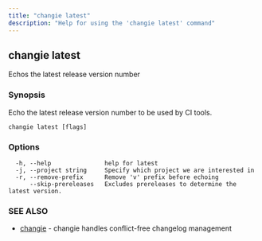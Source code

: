 ```yaml
---
title: "changie latest"
description: "Help for using the 'changie latest' command"
---
```

## changie latest

Echos the latest release version number

### Synopsis

Echo the latest release version number to be used by CI tools.

```
changie latest [flags]
```

### Options

```
  -h, --help               help for latest
  -j, --project string     Specify which project we are interested in
  -r, --remove-prefix      Remove 'v' prefix before echoing
      --skip-prereleases   Excludes prereleases to determine the latest version.
```

### SEE ALSO

* [changie](changie.md)	 - changie handles conflict-free changelog management


